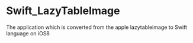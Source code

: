Swift_LazyTableImage
====================

The application which is converted from the apple lazytableimage to Swift language on iOS8
